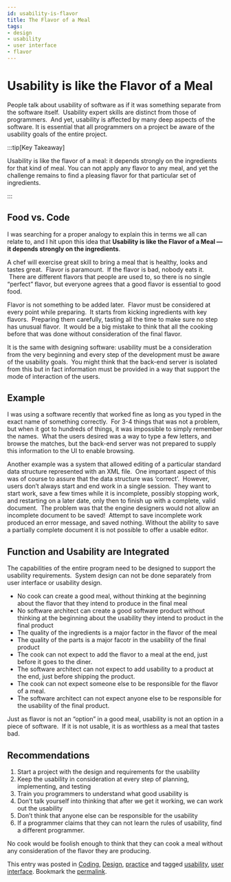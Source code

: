 ```yaml
---
id: usability-is-flavor
title: The Flavor of a Meal
tags:
- design
- usability
- user interface
- flavor
---
```


#  Usability is like the Flavor of a Meal

People talk about usability of software as if it was something separate from the software itself.  Usability expert skills are distinct from those of programmers.  And yet, usability is affected by many deep aspects of the software.  It is essential that all programmers on a project be aware of the usability goals of the entire project. 

:::tip[Key Takeaway]

Usability is like the flavor of a meal: it depends strongly on the ingredients for that kind of meal.  You can not apply any flavor to any meal, and yet the challenge remains to find a pleasing flavor for that particular set of ingredients.

:::

## Food vs. Code

I was searching for a proper analogy to explain this in terms we all can relate to, and I hit upon this idea that **Usability is like the Flavor of a Meal — it depends strongly on the ingredients**.  

A chef will exercise great skill to bring a meal that is healthy, looks and tastes great.  Flavor is paramount.  If the flavor is bad, nobody eats it.  There are different flavors that people are used to, so there is no single “perfect” flavor, but everyone agrees that a good flavor is essential to good food.  

Flavor is not something to be added later.  Flavor must be considered at every point while preparing.  It starts from kicking ingredients with key flavors.  Preparing them carefully, tasting all the time to make sure no step has unusual flavor.  It would be a big mistake to think that all the cooking before that was done without consideration of the final flavor.

It is the same with designing software: usability must be a consideration from the very beginning and every step of the development must be aware of the usability goals.  You might think that the back-end server is isolated from this but in fact information must be provided in a way that support the mode of interaction of the users.  

## Example

I was using a software recently that worked fine as long as you typed in the exact name of something correctly.  For 3-4 things that was not a problem, but when it got to hundreds of things, it was impossible to simply remember the names.  What the users desired was a way to type a few letters, and browse the matches, but the back-end server was not prepared to supply this information to the UI to enable browsing.  

Another example was a system that allowed editing of a particular standard data structure represented with an XML file.  One important aspect of this was of course to assure that the data structure was ‘correct’.  However, users don’t always start and end work in a single session.  They want to start work, save a few times while it is incomplete, possibly stopping work, and restarting on a later date, only then to finish up with a complete, valid document.  The problem was that the engine designers would not allow an incomplete document to be saved!  Attempt to save incomplete work produced an error message, and saved nothing. Without the ability to save a partially complete document it is not possible to offer a usable editor. 

## Function and Usability are Integrated

The capabilities of the entire program need to be designed to support the usability requirements.  System design can not be done separately from user interface or usability design.

*   No cook can create a good meal, without thinking at the beginning about the flavor that they intend to produce in the final meal
*   No software architect can create a good software product without thinking at the beginning about the usability they intend to product in the final product
*   The quality of the ingredients is a major factor in the flavor of the meal
*   The quality of the parts is a major facotr in the usability of the final product
*   The cook can not expect to add the flavor to a meal at the end, just before it goes to the diner.
*   The software architect can not expect to add usability to a product at the end, just before shipping the product.
*   The cook can not expect someone else to be responsible for the flavor of a meal.
*   The software architect can not expect anyone else to be responsible for the usability of the final product.

Just as flavor is not an “option” in a good meal, usability is not an option in a piece of software.  If it is not usable, it is as worthless as a meal that tastes bad.

## Recommendations

1.  Start a project with the design and requirements for the usability
2.  Keep the usability in consideration at every step of planning, implementing, and testing
3.  Train you programmers to understand what good usability is
4.  Don’t talk yourself into thinking that after we get it working, we can work out the usability
5.  Don’t think that anyone else can be responsible for the usability
6.  If a programmer claims that they can not learn the rules of usability, find a different programmer.

No cook would be foolish enough to think that they can cook a meal without any consideration of the flavor they are producing.


This entry was posted in [Coding](https://agiletribe.purplehillsbooks.com/category/coding/), [Design](https://agiletribe.purplehillsbooks.com/category/design/), [practice](https://agiletribe.purplehillsbooks.com/category/practice/) and tagged [usability](https://agiletribe.purplehillsbooks.com/tag/usability/), [user interface](https://agiletribe.purplehillsbooks.com/tag/user-interface/). Bookmark the [permalink](https://agiletribe.purplehillsbooks.com/2014/10/06/usability-is-like-the-flavor-of-a-meal/ "Permalink to Usability is like the Flavor of a Meal").